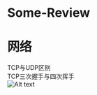 # Some-Review  

# 网络  
TCP与UDP区别  
TCP三次握手与四次挥手  
![Alt text](https://img-blog.csdn.net/20170401144207398?watermark/2/text/aHR0cDovL2Jsb2cuY3Nkbi5uZXQvc2hhbmdoYWlydW94aWFv/font/5a6L5L2T/fontsize/400/fill/I0JBQkFCMA==/dissolve/70/gravity/SouthEast)
